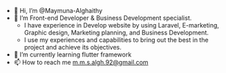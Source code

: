 - 👋 Hi, I’m @Maymuna-Alghaithy
- 👀 I’m Front-end Developer & Business Development specialist.
  - I have experience in Develop website by using Laravel, E-marketing, Graphic design, Marketing planning, and Business Development.
  - I use my experiences and capabilities to bring out the best in the project and achieve its objectives.
- 🌱 I’m currently learning flutter framework
- 📫 How to reach me m.m.s.algh.92@gmail.com

<!---
Maymuna-Alghaithy/Maymuna-Alghaithy is a ✨ special ✨ repository because its `README.md` (this file) appears on your GitHub profile.
You can click the Preview link to take a look at your changes.
--->

